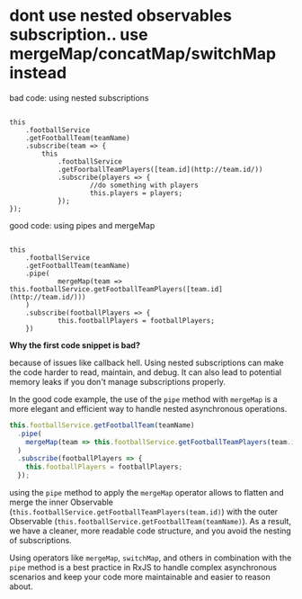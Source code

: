 # dont use nested observables subscription.. use mergeMap/concatMap/switchMap instead

bad code: using nested subscriptions

```tsx

this
	.footballService
	.getFootballTeam(teamName)
	.subscribe(team => {
		this
			.footballService
			.getFoorballTeamPlayers([team.id](http://team.id/))
			.subscribe(players => {
					//do something with players
					this.players = players;
			});
});
```

good code: using pipes and mergeMap

```tsx

this
	.footballService
	.getFootballTeam(teamName)
	.pipe(
			mergeMap(team => this.footballService.getFootballTeamPlayers([team.id](http://team.id/)))
	)
	.subscribe(footballPlayers => {
			this.footballPlayers = footballPlayers;
	})
```

**Why the first code snippet is bad?** 

because of issues like callback hell. Using nested subscriptions can make the code harder to read, maintain, and debug. It can also lead to potential memory leaks if you don't manage subscriptions properly.

In the good code example, the use of the `pipe` method with `mergeMap` is a more elegant and efficient way to handle nested asynchronous operations. 

```jsx
this.footballService.getFootballTeam(teamName)
  .pipe(
    mergeMap(team => this.footballService.getFootballTeamPlayers(team.id))
  )
  .subscribe(footballPlayers => {
    this.footballPlayers = footballPlayers;
  });

```

using the `pipe` method to apply the `mergeMap` operator allows to flatten and merge the inner Observable (`this.footballService.getFootballTeamPlayers(team.id)`) with the outer Observable (`this.footballService.getFootballTeam(teamName)`). As a result, we have a cleaner, more readable code structure, and you avoid the nesting of subscriptions.

Using operators like `mergeMap`, `switchMap`, and others in combination with the `pipe` method is a best practice in RxJS to handle complex asynchronous scenarios and keep your code more maintainable and easier to reason about.